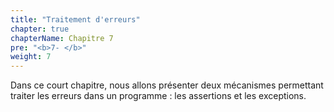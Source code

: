 ```yaml
---
title: "Traitement d'erreurs"
chapter: true
chapterName: Chapitre 7
pre: "<b>7- </b>"
weight: 7
---
```


Dans ce court chapitre, nous allons présenter deux mécanismes permettant traiter les erreurs dans un programme : les assertions et les exceptions.
